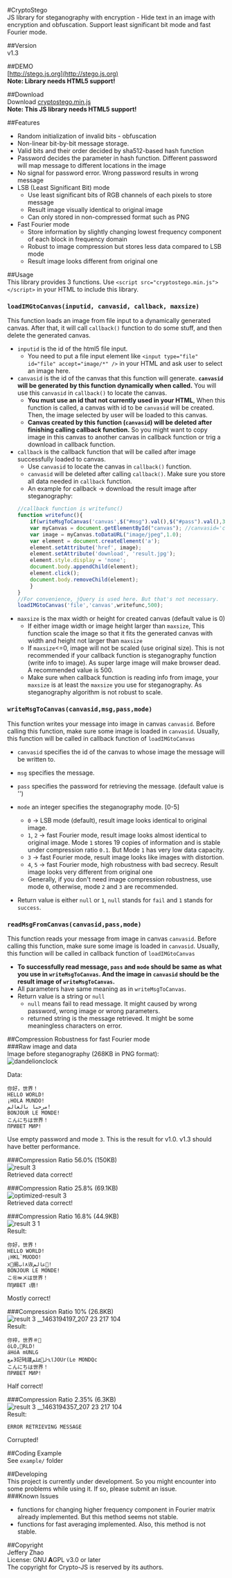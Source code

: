 #CryptoStego  
JS library for steganography with encryption - Hide text in an image with encryption and obfuscation. Support least significant bit mode and fast Fourier mode.    
  
##Version  
v1.3  
  
##DEMO  
[http://stego.js.org](http://stego.js.org)  
**Note: Library needs HTML5 support!**  
   
##Download  
Download [cryptostego.min.js](https://github.com/zeruniverse/CryptoStego/releases/download/v1.3/cryptostego.min.js)  
**Note: This JS library needs HTML5 support!**  
  
##Features  
+ Random initialization of invalid bits - obfuscation  
+ Non-linear bit-by-bit message storage.    
+ Valid bits and their order decided by sha512-based hash function  
+ Password decides the parameter in hash function. Different password will map message to different locations in the image  
+ No signal for password error. Wrong password results in wrong message  
+ LSB (Least Significant Bit) mode
  + Use least significant bits of RGB channels of each pixels to store message  
  + Result image visually identical to original image  
  + Can only stored in non-compressed format such as PNG  
+ Fast Fourier mode
  + Store information by slightly changing lowest frequency component of each block in frequency domain  
  + Robust to image compression but stores less data compared to LSB mode  
  + Result image looks different from original one  
  
##Usage  
This library provides 3 functions. Use `<script src="cryptostego.min.js"></script>` in your HTML to include this library.  
### `loadIMGtoCanvas(inputid, canvasid, callback, maxsize)`  
This function loads an image from file input to a dynamically generated canvas. After that, it will call `callback()` function to do some stuff, and then delete the generated canvas.
  + `inputid` is the id of the html5 file input.
    + You need to put a file input element like `<input type="file" id="file" accept="image/*" />` in your HTML and ask user to select an image here.  
  + `canvasid` is the id of the canvas that this function will generate. **`canvasid` will be generated by this function dynamically when called.** You will use this `canvasid` in `callback()` to locate the canvas.    
    + **You must use an id that not currently used in your HTML**, When this function is called, a canvas with id to be `canvasid` will be created. Then, the image selected by user will be loaded to this canvas.  
    + **Canvas created by this function (`canvasid`) will be deleted after finishing calling callback function.** So you might want to copy image in this canvas to another canvas in callback function or trig a download in callback function.  
  + `callback` is the callback function that will be called after image successfully loaded to canvas.
    + Use `canvasid` to locate the canvas in `callback()` function.  
    + `canvasid` will be deleted after calling `callback()`. Make sure you store all data needed in `callback` function.  
    + An example for callback -> download the result image after steganography:
    ``` JavaScript
    //callback function is writefunc()
    function writefunc(){
        if(writeMsgToCanvas('canvas',$("#msg").val(),$("#pass").val(),3)!=null){ 
        var myCanvas = document.getElementById("canvas"); //canvasid='canvas'  
        var image = myCanvas.toDataURL("image/jpeg",1.0);    
        var element = document.createElement('a');
        element.setAttribute('href', image);
        element.setAttribute('download', 'result.jpg');
        element.style.display = 'none';
        document.body.appendChild(element);
        element.click();
        document.body.removeChild(element);        
        }
    }
    //For convenience, jQuery is used here. But that's not necessary.
    loadIMGtoCanvas('file','canvas',writefunc,500);
    ```
  + `maxsize` is the max width or height for created canvas (default value is 0)  
    + If either image width or image height larger than `maxsize`, This function scale the image so that it fits the generated canvas with width and height not larger than `maxsize`  
    + If `maxsize`<=0, image will not be scaled (use original size). This is not recommended if your callback function is steganography function (write info to image). As super large image will make browser dead. A recommended value is 500.  
    + Make sure when callback function is reading info from image, your `maxsize` is at least the `maxsize` you use for steganography. As steganography algorithm is not robust to scale.    
  
### `writeMsgToCanvas(canvasid,msg,pass,mode)`  
This function writes your message into image in canvas `canvasid`. Before calling this function, make sure some image is loaded in `canvasid`. Usually, this function will be called in callback function of `loadIMGtoCanvas`  
+ `canvasid` specifies the id of the canvas to whose image the message will be written to.  
+ `msg` specifies the message.  
+ `pass` specifies the password for retrieving the message. (default value is '')  
+ `mode` an integer specifies the steganography mode. [0-5]   
  + `0` -> LSB mode (default), result image looks identical to original image.  
  + `1`, `2` -> fast Fourier mode, result image looks almost identical to original image. Mode `1` stores 19 copies of information and is stable under compression ratio `0.1`. But Mode `1` has very low data capacity.   
  + `3` -> fast Fourier mode, result image looks like images with distortion.  
  + `4`, `5` -> fast Fourier mode, high robustness with bad secrecy. Result image looks very different from original one  
  + Generally, if you don't need image compression robustness, use mode `0`, otherwise, mode `2` and `3` are recommended.
  
+ Return value is either `null` or `1`, `null` stands for `fail` and `1` stands for `success`.  
  
### `readMsgFromCanvas(canvasid,pass,mode)`  
This function reads your message from image in canvas `canvasid`. Before calling this function, make sure some image is loaded in `canvasid`. Usually, this function will be called in callback function of `loadIMGtoCanvas`  
+ **To successfully read message, `pass` and `mode` should be same as what you use in `writeMsgToCanvas`. And the image in `canvasid` should be the result image of `writeMsgToCanvas`.**  
+ All parameters have same meaning as in `writeMsgToCanvas`.  
+ Return value is a string or `null`  
  + `null` means fail to read message. It might caused by wrong password, wrong image or wrong parameters.  
  + returned string is the message retrieved. It might be some meaningless characters on error.  
  
##Compression Robustness for fast Fourier mode  
###Raw image and data  
Image before steganography (268KB in PNG format):  
![dandelionclock](https://cloud.githubusercontent.com/assets/4648756/15265727/6b29773e-1941-11e6-9245-3275ff0afcf2.jpg)  

Data:  
```
你好，世界！
HELLO WORLD!
¡HOLA MUNDO!
مرحبا بالعالم!
BONJOUR LE MONDE!
こんにちは世界！
ПРИВЕТ МИР!
```

Use empty password and mode `3`. This is the result for v1.0. v1.3 should have better performance.    
  
###Compression Ratio 56.0% (150KB)  
![result 3](https://cloud.githubusercontent.com/assets/4648756/15265750/1986efc8-1942-11e6-8f4e-754e4c221f62.jpg)  
Retrieved data correct!  
  
###Compression Ratio 25.8% (69.1KB)  
![optimized-result 3](https://cloud.githubusercontent.com/assets/4648756/15265761/7e502a0a-1942-11e6-918e-f86fce06b001.jpg)  
Retrieved data correct!  
  
###Compression Ratio 16.8% (44.9KB)  
![result 3 1](https://cloud.githubusercontent.com/assets/4648756/15265783/5202b476-1943-11e6-921d-cbf1e1b76075.jpg)  
Result:  
```
你好，世界！
HELLO WORLD!
¡HKL`MUODO!
х阍٨اب诙عالم!
BONJOUR LE MONDE!
こ㊓ㅫメは世界！
ПȠИВЕТ ܐ萠!
```  
Mostly correct!  
  
###Compression Ratio 10% (26.8KB)  
![result 3 __1463194197_207 23 217 104](https://cloud.githubusercontent.com/assets/4648756/15265804/fc1d9c6e-1943-11e6-8325-6a5575447c8b.jpg)  
Result:  
```
你祽，世界＃
ōLO,׏RLD!
áHόA mUNLG 
معЭ記砘蘧لؙܧلمኂϊJOUr(Le MONDQc
こんにちは世界！
ПРИВЕТ МИР!
```  
Half correct!  
  
###Compression Ratio 2.35% (6.3KB)  
![result 3 __1463194357_207 23 217 104](https://cloud.githubusercontent.com/assets/4648756/15265818/7c9b7352-1944-11e6-9f32-3136fcdfb57d.jpg)  
Result:  
```
ERROR RETRIEVING MESSAGE
```  
Corrupted!  
  
##Coding Example  
See `example/` folder  
  
##Developing  
This project is currently under development. So you might encounter into some problems while using it. If so, please submit an issue.  
###Known Issues  
+ functions for changing higher frequency component in Fourier matrix already implemented. But this method seems not stable.  
+ functions for fast averaging implemented. Also, this method is not stable.  
  
##Copyright  
Jeffery Zhao  
License: GNU **A**GPL v3.0 or later  
The copyright for Crypto-JS is reserved by its authors.  
